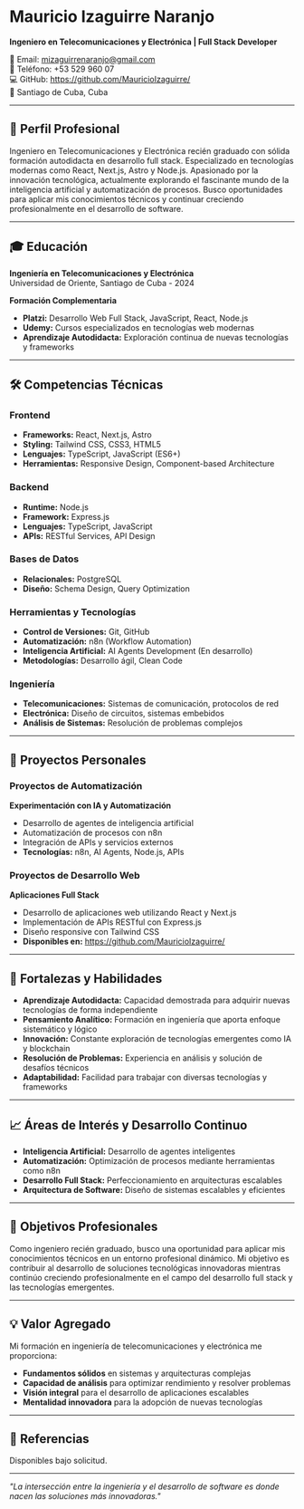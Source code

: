 # Mauricio Izaguirre Naranjo
**Ingeniero en Telecomunicaciones y Electrónica | Full Stack Developer**

📧 Email: mizaguirrenaranjo@gmail.com  
📱 Teléfono: +53 529 960 07  
💻 GitHub: https://github.com/MauricioIzaguirre/  
📍 Santiago de Cuba, Cuba

---

## 🎯 Perfil Profesional

Ingeniero en Telecomunicaciones y Electrónica recién graduado con sólida formación autodidacta en desarrollo full stack. Especializado en tecnologías modernas como React, Next.js, Astro y Node.js. Apasionado por la innovación tecnológica, actualmente explorando el fascinante mundo de la inteligencia artificial y automatización de procesos. Busco oportunidades para aplicar mis conocimientos técnicos y continuar creciendo profesionalmente en el desarrollo de software.

---

## 🎓 Educación

**Ingeniería en Telecomunicaciones y Electrónica**  
Universidad de Oriente, Santiago de Cuba - 2024

**Formación Complementaria**
- **Platzi:** Desarrollo Web Full Stack, JavaScript, React, Node.js
- **Udemy:** Cursos especializados en tecnologías web modernas
- **Aprendizaje Autodidacta:** Exploración continua de nuevas tecnologías y frameworks

---

## 🛠️ Competencias Técnicas

### **Frontend**
- **Frameworks:** React, Next.js, Astro
- **Styling:** Tailwind CSS, CSS3, HTML5
- **Lenguajes:** TypeScript, JavaScript (ES6+)
- **Herramientas:** Responsive Design, Component-based Architecture

### **Backend**
- **Runtime:** Node.js
- **Framework:** Express.js
- **Lenguajes:** TypeScript, JavaScript
- **APIs:** RESTful Services, API Design

### **Bases de Datos**
- **Relacionales:** PostgreSQL
- **Diseño:** Schema Design, Query Optimization

### **Herramientas y Tecnologías**
- **Control de Versiones:** Git, GitHub
- **Automatización:** n8n (Workflow Automation)
- **Inteligencia Artificial:** AI Agents Development (En desarrollo)
- **Metodologías:** Desarrollo ágil, Clean Code

### **Ingeniería**
- **Telecomunicaciones:** Sistemas de comunicación, protocolos de red
- **Electrónica:** Diseño de circuitos, sistemas embebidos
- **Análisis de Sistemas:** Resolución de problemas complejos

---

## 🚀 Proyectos Personales

### **Proyectos de Automatización**
**Experimentación con IA y Automatización**
- Desarrollo de agentes de inteligencia artificial
- Automatización de procesos con n8n
- Integración de APIs y servicios externos
- **Tecnologías:** n8n, AI Agents, Node.js, APIs

### **Proyectos de Desarrollo Web**
**Aplicaciones Full Stack**
- Desarrollo de aplicaciones web utilizando React y Next.js
- Implementación de APIs RESTful con Express.js
- Diseño responsive con Tailwind CSS
- **Disponibles en:** https://github.com/MauricioIzaguirre/

---

## 🌟 Fortalezas y Habilidades

- **Aprendizaje Autodidacta:** Capacidad demostrada para adquirir nuevas tecnologías de forma independiente
- **Pensamiento Analítico:** Formación en ingeniería que aporta enfoque sistemático y lógico
- **Innovación:** Constante exploración de tecnologías emergentes como IA y blockchain
- **Resolución de Problemas:** Experiencia en análisis y solución de desafíos técnicos
- **Adaptabilidad:** Facilidad para trabajar con diversas tecnologías y frameworks

---

## 📈 Áreas de Interés y Desarrollo Continuo

- **Inteligencia Artificial:** Desarrollo de agentes inteligentes
- **Automatización:** Optimización de procesos mediante herramientas como n8n
- **Desarrollo Full Stack:** Perfeccionamiento en arquitecturas escalables
- **Arquitectura de Software:** Diseño de sistemas escalables y eficientes

---

## 🎯 Objetivos Profesionales

Como ingeniero recién graduado, busco una oportunidad para aplicar mis conocimientos técnicos en un entorno profesional dinámico. Mi objetivo es contribuir al desarrollo de soluciones tecnológicas innovadoras mientras continúo creciendo profesionalmente en el campo del desarrollo full stack y las tecnologías emergentes.

---

## 💡 Valor Agregado

Mi formación en ingeniería de telecomunicaciones y electrónica me proporciona:
- **Fundamentos sólidos** en sistemas y arquitecturas complejas
- **Capacidad de análisis** para optimizar rendimiento y resolver problemas
- **Visión integral** para el desarrollo de aplicaciones escalables
- **Mentalidad innovadora** para la adopción de nuevas tecnologías

---

## 📄 Referencias

Disponibles bajo solicitud.

---

*"La intersección entre la ingeniería y el desarrollo de software es donde nacen las soluciones más innovadoras."*
